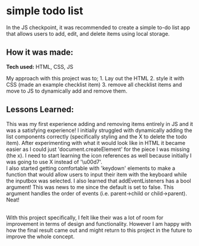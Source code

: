 # simple todo list
In the JS checkpoint, it was recommended to create a simple to-do list app that allows users to add, edit, and delete items using local storage.

## How it was made:

**Tech used:** HTML, CSS, JS

My approach with this project was to; 1. Lay out the HTML 2. style it with CSS (made an example checklist item) 3. remove all checklist items and move to JS to dynamically add
and remove them.

## Lessons Learned:

This was my first experience adding and removing items entirely in JS and it was a satisfying experience! I initially struggled with dynamically adding
the list components correctly (specifically styling and the X to delete the todo item). After experimenting with what it would look like in HTML it became
easier as I could just 'document.createElement' for the piece I was missing (the x). I need to start learning the icon references as well because initially
I was going to use X instead of '\u00d7'. 
<br>
I also started getting comfortable with 'keydown' elements to make a function that would allow users to input their item with the keyboard while the 
inputbox was selected. I also learned that addEventListeners has a bool argument! This was news to me since the default is set to false. This argument handles
the order of events (i.e. parent->child or child->parent). Neat!

<br>
With this project specifically, I felt like their was a lot of room for improvement in terms of design and functionality. However I am happy with how
the final result came out and might return to this project in the future to improve the whole concept.
